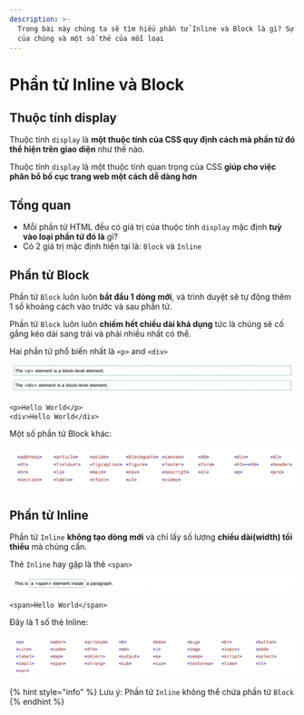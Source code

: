 ```yaml
---
description: >-
  Trong bài này chúng ta sẽ tìm hiểu phần tử Inline và Block là gì? Sự khác nhau
  của chúng và một số thẻ của mỗi loại
---
```


# Phần tử Inline và Block

## Thuộc tính display

Thuộc tính `display` là **một thuộc tính của CSS quy định cách mà phần tử đó thể hiện trên giao diện** như thế nào.

Thuộc tính `display` là một thuộc tính quan trọng của CSS **giúp cho việc phân bổ bố cục trang web một cách dễ dàng hơn**

## Tổng quan

* Mỗi phần tử HTML đều có giá trị của thuộc tính `display` mặc định **tuỳ vào loại phần tử đó là** gì?
* Có 2 giá trị mặc định hiện tại là: `Block` và `Inline`

## Phần tử Block

Phần tử `Block` luôn luôn **bắt đầu 1 dòng mới**, và trình duyệt sẽ tự động thêm 1 số khoảng cách vào trước và sau phần tử.

Phần tử `Block` luôn luôn **chiếm hết chiều dài khả dụng** tức là chúng sẽ cố gắng kéo dài sang trái và phải nhiều nhất có thể.

Hai phần tử phổ biến nhất là `<p>` and `<div>`

![](<../.gitbook/assets/image (69).png>)

```markup
<p>Hello World</p>
<div>Hello World</div>
```

Một số phần tử Block khác:

![Các thẻ HTML Block](<../.gitbook/assets/image (68) (1).png>)

## Phần tử Inline

Phần tử `Inline` **không tạo dòng mới** và chỉ lấy số lượng **chiều dài(width) tối thiểu** mà chúng cần.

Thẻ `Inline` hay gặp là thẻ `<span>`

![](<../.gitbook/assets/image (58) (1).png>)

```markup
<span>Hello World</span>
```

Đây là 1 số thẻ Inline:

![](<../.gitbook/assets/image (52).png>)

{% hint style="info" %}
Lưu ý: Phần tử `Inline` không thể chứa phần tử `Block`
{% endhint %}
